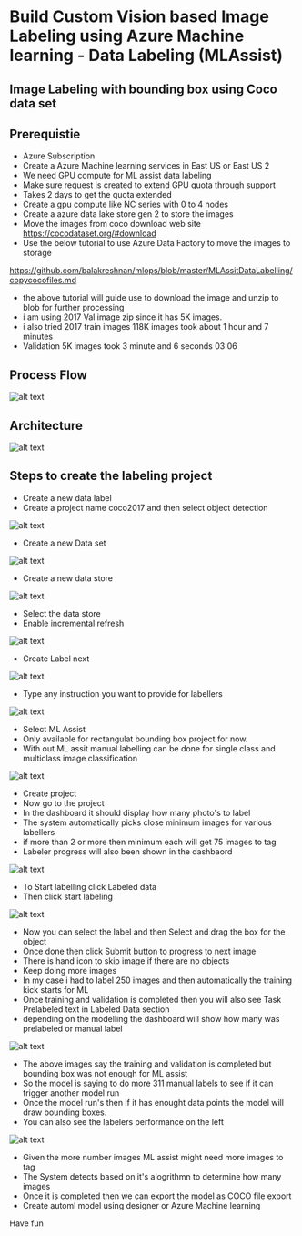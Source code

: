 # Build Custom Vision based Image Labeling using Azure Machine learning - Data Labeling (MLAssist)

## Image Labeling with bounding box using Coco data set

## Prerequistie

- Azure Subscription
- Create a Azure Machine learning services in East US or East US 2
- We need GPU compute for ML assist data labeling
- Make sure request is created to extend GPU quota through support
- Takes 2 days to get the quota extended
- Create a gpu compute like NC series with 0 to 4 nodes
- Create a azure data lake store gen 2 to store the images
- Move the images from coco download web site https://cocodataset.org/#download
- Use the below tutorial to use Azure Data Factory to move the images to storage

https://github.com/balakreshnan/mlops/blob/master/MLAssitDataLabelling/copycocofiles.md

- the above tutorial will guide use to download the image and unzip to blob for further processing
- i am using 2017 Val image zip since it has 5K images.
- i also tried 2017 train images 118K images took about 1 hour and 7 minutes
- Validation 5K images took 3 minute and 6 seconds 03:06

## Process Flow

![alt text](https://github.com/balakreshnan/mlops/blob/master/images/cocoflow1-1.jpg "mlops deploy")

## Architecture

![alt text](https://github.com/balakreshnan/mlops/blob/master/images/cocoflow2.jpg "mlops deploy")

## Steps to create the labeling project

- Create a new data label
- Create a project name coco2017 and then select object detection

![alt text](https://github.com/balakreshnan/mlops/blob/master/images/cocoprj1-1.jpg "mlops deploy")

- Create a new Data set

![alt text](https://github.com/balakreshnan/mlops/blob/master/images/cocoprj2.jpg "mlops deploy")

- Create a new data store 

![alt text](https://github.com/balakreshnan/mlops/blob/master/images/cocoprj3.jpg "mlops deploy")

- Select the data store
- Enable incremental refresh

![alt text](https://github.com/balakreshnan/mlops/blob/master/images/cocoprj4.jpg "mlops deploy")

- Create Label next

![alt text](https://github.com/balakreshnan/mlops/blob/master/images/cocoprj5.jpg "mlops deploy")

- Type any instruction you want to provide for labellers

![alt text](https://github.com/balakreshnan/mlops/blob/master/images/cocoprj6.jpg "mlops deploy")

- Select ML Assist
- Only available for rectangulat bounding box project for now.
- With out ML assit manual labelling can be done for single class and multiclass image classification

![alt text](https://github.com/balakreshnan/mlops/blob/master/images/cocoprj7.jpg "mlops deploy")

- Create project
- Now go to the project
- In the dashboard it should display how many photo's to label
- The system automatically picks close minimum images for various labellers
- if more than 2 or more then minimum each will get 75 images to tag
- Labeler progress will also been shown in the dashbaord

![alt text](https://github.com/balakreshnan/mlops/blob/master/images/cocoprj8.jpg "mlops deploy")

- To Start labelling click Labeled data
- Then click start labeling

![alt text](https://github.com/balakreshnan/mlops/blob/master/images/cocoprj9.jpg "mlops deploy")

- Now you can select the label and then Select and drag the box for the object
- Once done then click Submit button to progress to next image
- There is hand icon to skip image if there are no objects
- Keep doing more images
- In my case i had to label 250 images and then automatically the training kick starts for ML
- Once training and validation is completed then you will also see Task Prelabeled text in Labeled Data section
- depending on the modelling the dashboard will show how many was prelabeled or manual label

![alt text](https://github.com/balakreshnan/mlops/blob/master/images/cocoprj10.jpg "mlops deploy")

- The above images say the training and validation is completed but bounding box was not enough for ML assist 
- So the model is saying to do more 311 manual labels to see if it can trigger another model run
- Once the model run's then if it has enought data points the model will draw bounding boxes.
- You can also see the labelers performance on the left

![alt text](https://github.com/balakreshnan/mlops/blob/master/images/cocoprj11.jpg "mlops deploy")

- Given the more number images ML assist might need more images to tag
- The System detects based on it's alogrithmn to determine how many images
- Once it is completed then we can export the model as COCO file export
- Create automl model using designer or Azure Machine learning

Have fun
